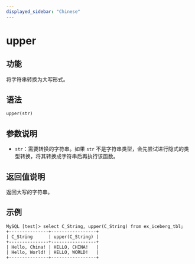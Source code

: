 ```yaml
---
displayed_sidebar: "Chinese"
---
```


# upper

## 功能

将字符串转换为大写形式。

## 语法

```haskell
upper(str)
```

## 参数说明

- `str`：需要转换的字符串。如果 `str` 不是字符串类型，会先尝试进行隐式的类型转换，将其转换成字符串后再执行该函数。

## 返回值说明

返回大写的字符串。

## 示例

```plaintext
MySQL [test]> select C_String, upper(C_String) from ex_iceberg_tbl;
+---------------+-----------------+
| C_String      | upper(C_String) |
+---------------+-----------------+
| Hello, China! | HELLO, CHINA!   |
| Hello, World! | HELLO, WORLD!   |
+---------------+-----------------+
```
